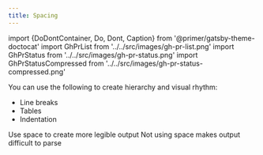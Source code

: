 ```yaml
---
title: Spacing
---
```


import {DoDontContainer, Do, Dont, Caption} from '@primer/gatsby-theme-doctocat'
import GhPrList from '../../src/images/gh-pr-list.png'
import GhPrStatus from '../../src/images/gh-pr-status.png'
import GhPrStatusCompressed from '../../src/images/gh-pr-status-compressed.png'

You can use the following to create hierarchy and visual rhythm:

- Line breaks
- Tables
- Indentation


<DoDontContainer stacked>
  <Do src={GhPrStatus}>
    Use space to create more legible output
  </Do>
  <Dont src={GhPrStatusCompressed}>
    Not using space makes output difficult to parse
  </Dont>
</DoDontContainer>

